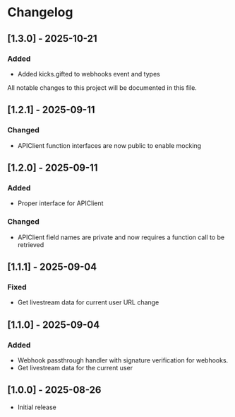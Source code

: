 # Changelog

## \[1.3.0] - 2025-10-21

### Added

* Added kicks.gifted to webhooks event and types

All notable changes to this project will be documented in this file.

## \[1.2.1] - 2025-09-11

### Changed

* APIClient function interfaces are now public to enable mocking

## \[1.2.0] - 2025-09-11

### Added

* Proper interface for APIClient

### Changed

* APIClient field names are private and now requires a function call to be retrieved

## \[1.1.1] - 2025-09-04

### Fixed

* Get livestream data for current user URL change

## \[1.1.0] - 2025-09-04

### Added

* Webhook passthrough handler with signature verification for webhooks.
* Get livestream data for the current user

## \[1.0.0] - 2025-08-26

* Initial release
